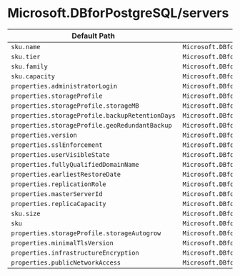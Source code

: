 # Microsoft.DBforPostgreSQL/servers

| Default Path | Alias |
|---|---|
| `sku.name` | `Microsoft.DBforPostgreSQL/servers/sku.name` |
| `sku.tier` | `Microsoft.DBforPostgreSQL/servers/sku.tier` |
| `sku.family` | `Microsoft.DBforPostgreSQL/servers/sku.family` |
| `sku.capacity` | `Microsoft.DBforPostgreSQL/servers/sku.capacity` |
| `properties.administratorLogin` | `Microsoft.DBforPostgreSQL/servers/administratorLogin` |
| `properties.storageProfile` | `Microsoft.DBforPostgreSQL/servers/storageProfile` |
| `properties.storageProfile.storageMB` | `Microsoft.DBforPostgreSQL/servers/storageProfile.storageMB` |
| `properties.storageProfile.backupRetentionDays` | `Microsoft.DBforPostgreSQL/servers/storageProfile.backupRetentionDays` |
| `properties.storageProfile.geoRedundantBackup` | `Microsoft.DBforPostgreSQL/servers/storageProfile.geoRedundantBackup` |
| `properties.version` | `Microsoft.DBforPostgreSQL/servers/version` |
| `properties.sslEnforcement` | `Microsoft.DBforPostgreSQL/servers/sslEnforcement` |
| `properties.userVisibleState` | `Microsoft.DBforPostgreSQL/servers/userVisibleState` |
| `properties.fullyQualifiedDomainName` | `Microsoft.DBforPostgreSQL/servers/fullyQualifiedDomainName` |
| `properties.earliestRestoreDate` | `Microsoft.DBforPostgreSQL/servers/earliestRestoreDate` |
| `properties.replicationRole` | `Microsoft.DBforPostgreSQL/servers/replicationRole` |
| `properties.masterServerId` | `Microsoft.DBforPostgreSQL/servers/masterServerId` |
| `properties.replicaCapacity` | `Microsoft.DBforPostgreSQL/servers/replicaCapacity` |
| `sku.size` | `Microsoft.DBforPostgreSQL/servers/sku.size` |
| `sku` | `Microsoft.DBforPostgreSQL/servers/sku` |
| `properties.storageProfile.storageAutogrow` | `Microsoft.DBforPostgreSQL/servers/storageProfile.storageAutogrow` |
| `properties.minimalTlsVersion` | `Microsoft.DBforPostgreSQL/servers/minimalTlsVersion` |
| `properties.infrastructureEncryption` | `Microsoft.DBforPostgreSQL/servers/infrastructureEncryption` |
| `properties.publicNetworkAccess` | `Microsoft.DBforPostgreSQL/servers/publicNetworkAccess` |


